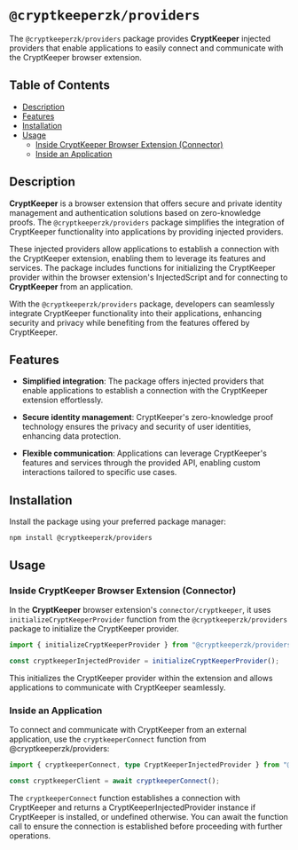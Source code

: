 # `@cryptkeeperzk/providers`

The `@cryptkeeperzk/providers` package provides **CryptKeeper** injected providers that enable applications to easily connect and communicate with the CryptKeeper browser extension.

## Table of Contents

- [Description](#description)
- [Features](#features)
- [Installation](#installation)
- [Usage](#usage)
  - [Inside CryptKeeper Browser Extension (Connector)](#inside-cryptkeeper-browser-extension-connector)
  - [Inside an Application](#inside-an-application)

## Description

**CryptKeeper** is a browser extension that offers secure and private identity management and authentication solutions based on zero-knowledge proofs. The `@cryptkeeperzk/providers` package simplifies the integration of CryptKeeper functionality into applications by providing injected providers.

These injected providers allow applications to establish a connection with the CryptKeeper extension, enabling them to leverage its features and services. The package includes functions for initializing the CryptKeeper provider within the browser extension's InjectedScript and for connecting to **CryptKeeper** from an application.

With the `@cryptkeeperzk/providers` package, developers can seamlessly integrate CryptKeeper functionality into their applications, enhancing security and privacy while benefiting from the features offered by CryptKeeper.

## Features

- **Simplified integration**: The package offers injected providers that enable applications to establish a connection with the CryptKeeper extension effortlessly.

- **Secure identity management**: CryptKeeper's zero-knowledge proof technology ensures the privacy and security of user identities, enhancing data protection.

- **Flexible communication**: Applications can leverage CryptKeeper's features and services through the provided API, enabling custom interactions tailored to specific use cases.

## Installation

Install the package using your preferred package manager:

```shell
npm install @cryptkeeperzk/providers

```

## Usage

### Inside CryptKeeper Browser Extension (Connector)

In the **CryptKeeper** browser extension's `connector/cryptkeeper`, it uses `initializeCryptKeeperProvider` function from the `@cryptkeeperzk/providers` package to initialize the CryptKeeper provider.

```ts
import { initializeCryptKeeperProvider } from "@cryptkeeperzk/providers";

const cryptkeeperInjectedProvider = initializeCryptKeeperProvider();
```

This initializes the CryptKeeper provider within the extension and allows applications to communicate with CryptKeeper seamlessly.

### Inside an Application

To connect and communicate with CryptKeeper from an external application, use the `cryptkeeperConnect` function from @cryptkeeperzk/providers:

```ts
import { cryptkeeperConnect, type CryptKeeperInjectedProvider } from "@cryptkeeperzk/providers";

const cryptkeeperClient = await cryptkeeperConnect();
```

The `cryptkeeperConnect` function establishes a connection with CryptKeeper and returns a CryptKeeperInjectedProvider instance if CryptKeeper is installed, or undefined otherwise. You can await the function call to ensure the connection is established before proceeding with further operations.
